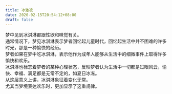 ```yaml
---
title: 冰激凌
date: 2020-02-15T20:54:12+08:00
draft: false
---
```


梦中见到冰淇淋都跟性欲和味觉有关。<br>
通常情况下，梦见冰淇淋表示梦者回忆起儿童时代，回忆起生活中并不困难的许多时光，那是一种愉快的经历。<br>
梦者如果在梦中吃冰淇淋，表示他作为成年人能够从生活中的细微事件上取得许多愉快和欢乐。<br>
冰淇淋也标志着梦者的某种心理状态，反映梦者认为生活中一切都是过眼风云，愉快、幸福、满足都是无常不定的，如夏日冰冻。<br>
从这层意义上讲，冰淇淋象征着变化无常。<br>
尤其当梦境表达欢乐时，更加显示了这重规律。<br>
